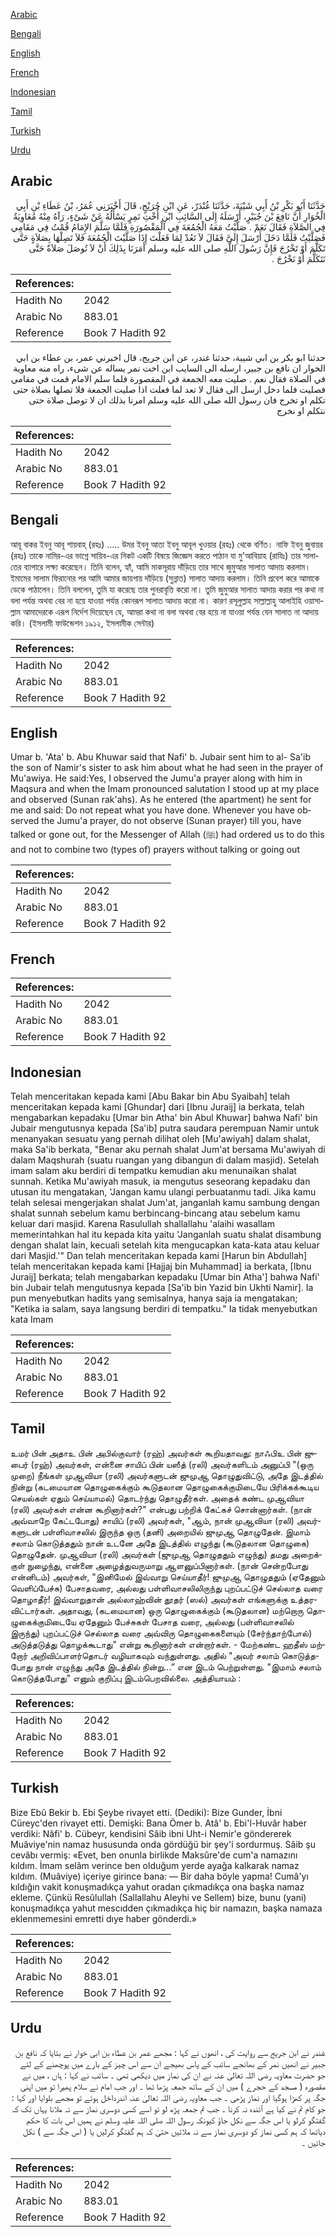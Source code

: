 [Arabic](#arabic)

[Bengali](#bengali)

[English](#english)

[French](#french)

[Indonesian](#indonesian)

[Tamil](#tamil)

[Turkish](#turkish)

[Urdu](#urdu)

## Arabic


<div dir="rtl" lang="ar" style={{fontSize:'larger',backgroundColor:'#f8f9fa',padding:20}}>
حَدَّثَنَا أَبُو بَكْرِ بْنُ أَبِي شَيْبَةَ، حَدَّثَنَا غُنْدَرٌ، عَنِ ابْنِ جُرَيْجٍ، قَالَ أَخْبَرَنِي عُمَرُ، بْنُ عَطَاءِ بْنِ أَبِي الْخُوَارِ أَنَّ نَافِعَ بْنَ جُبَيْرٍ، أَرْسَلَهُ إِلَى السَّائِبِ ابْنِ أُخْتِ نَمِرٍ يَسْأَلُهُ عَنْ شَىْءٍ، رَآهُ مِنْهُ مُعَاوِيَةُ فِي الصَّلاَةِ فَقَالَ نَعَمْ ‏.‏ صَلَّيْتُ مَعَهُ الْجُمُعَةَ فِي الْمَقْصُورَةِ فَلَمَّا سَلَّمَ الإِمَامُ قُمْتُ فِي مَقَامِي فَصَلَّيْتُ فَلَمَّا دَخَلَ أَرْسَلَ إِلَىَّ فَقَالَ لاَ تَعُدْ لِمَا فَعَلْتَ إِذَا صَلَّيْتَ الْجُمُعَةَ فَلاَ تَصِلْهَا بِصَلاَةٍ حَتَّى تَكَلَّمَ أَوْ تَخْرُجَ فَإِنَّ رَسُولَ اللَّهِ صلى الله عليه وسلم أَمَرَنَا بِذَلِكَ أَنْ لاَ تُوصَلَ صَلاَةٌ حَتَّى نَتَكَلَّمَ أَوْ نَخْرُجَ ‏.‏
</div>
<div style={{backgroundColor:'#f8f9fa',padding:20, marginBottom: 10}}><table> <thead> <tr> <th>References:</th> <th></th> </tr> </thead> <tbody><tr><td>Hadith No</td><td>2042</td></tr><tr><td>Arabic No</td><td>883.01</td></tr><tr><td>Reference</td><td>Book 7 Hadith 92</td></tr></tbody></table></div>


<div dir="rtl" lang="ar" style={{fontSize:'larger',backgroundColor:'#f8f9fa',padding:20}}>
حدثنا ابو بكر بن ابي شيبة، حدثنا غندر، عن ابن جريج، قال اخبرني عمر، بن عطاء بن ابي الخوار ان نافع بن جبير، ارسله الى السايب ابن اخت نمر يساله عن شىء، راه منه معاوية في الصلاة فقال نعم . صليت معه الجمعة في المقصورة فلما سلم الامام قمت في مقامي فصليت فلما دخل ارسل الى فقال لا تعد لما فعلت اذا صليت الجمعة فلا تصلها بصلاة حتى تكلم او تخرج فان رسول الله صلى الله عليه وسلم امرنا بذلك ان لا توصل صلاة حتى نتكلم او نخرج
</div>
<div style={{backgroundColor:'#f8f9fa',padding:20, marginBottom: 10}}><table> <thead> <tr> <th>References:</th> <th></th> </tr> </thead> <tbody><tr><td>Hadith No</td><td>2042</td></tr><tr><td>Arabic No</td><td>883.01</td></tr><tr><td>Reference</td><td>Book 7 Hadith 92</td></tr></tbody></table></div>

## Bengali


<div dir="ltr" lang="bn" style={{fontSize:'larger',backgroundColor:'#f8f9fa',padding:20}}>
আবূ বাকর ইবনু আবূ শায়বাহ্ (রহঃ) ..... উমর ইবনু আতা ইবনু আবূল খুওয়ার (রহঃ) থেকে বর্ণিত। নাফি ইবনু জুবায়র (রহঃ) তাকে নামির-এর ভাগ্নে সায়িব-এর নিকট একটি বিষয়ে জিজ্ঞেস করতে পাঠান যা মু'আবিয়াহ (রাযিঃ) তার সালাতের ব্যাপারে লক্ষ্য করেছেন। তিনি বলেন, হ্যাঁ, আমি মাকসূরায় দাঁড়িয়ে তার সাথে জুমুআর সালাত আদায় করলাম। ইমামের সালাম ফিরানোর পর আমি আমার জায়গায় দাঁড়িয়ে (সুন্নাত) সালাত আদায় করলাম। তিনি প্রবেশ করে আমাকে ডেকে পাঠালেন। তিনি বললেন, তুমি যা করেছে তার পুনরাবৃত্তি করো না। তুমি জুমুআর সালাত আদায় করার পর কথা না বলা পর্যন্ত অথবা বের না হয়ে যাওয়া পর্যন্ত কোনরূপ সালাত আদায় করো না। কারণ রসূলুল্লাহ সাল্লাল্লাহু আলাইহি ওয়াসাল্লাম আমাদেরকে এরূপ নির্দেশ দিয়েছেন যে, আমরা কথা না বলা অথবা বের হয়ে না যাওয়া পর্যন্ত যেন সালাত না আদায় করি। (ইসলামী ফাউন্ডেশন ১৯১২, ইসলামীক সেন্টার)
</div>
<div style={{backgroundColor:'#f8f9fa',padding:20, marginBottom: 10}}><table> <thead> <tr> <th>References:</th> <th></th> </tr> </thead> <tbody><tr><td>Hadith No</td><td>2042</td></tr><tr><td>Arabic No</td><td>883.01</td></tr><tr><td>Reference</td><td>Book 7 Hadith 92</td></tr></tbody></table></div>

## English


<div dir="ltr" lang="en" style={{fontSize:'larger',backgroundColor:'#f8f9fa',padding:20}}>
Umar b. 'Ata' b. Abu Khuwar said that Nafi' b. Jubair sent him to al- Sa'ib the son of Namir's sister to ask him about what he had seen in the prayer of Mu'awiya. He said:Yes, I observed the Jumu'a prayer along with him in Maqsura and when the Imam pronounced salutation I stood up at my place and observed (Sunan rak'ahs). As he entered (the apartment) he sent for me and said: Do not repeat what you have done. Whenever you have observed the Jumu'a prayer, do not observe (Sunan prayer) till you, have talked or gone out, for the Messenger of Allah (ﷺ) had ordered us to do this and not to combine two (types of) prayers without talking or going out
</div>
<div style={{backgroundColor:'#f8f9fa',padding:20, marginBottom: 10}}><table> <thead> <tr> <th>References:</th> <th></th> </tr> </thead> <tbody><tr><td>Hadith No</td><td>2042</td></tr><tr><td>Arabic No</td><td>883.01</td></tr><tr><td>Reference</td><td>Book 7 Hadith 92</td></tr></tbody></table></div>

## French


<div dir="ltr" lang="fr" style={{fontSize:'larger',backgroundColor:'#f8f9fa',padding:20}}>

</div>
<div style={{backgroundColor:'#f8f9fa',padding:20, marginBottom: 10}}><table> <thead> <tr> <th>References:</th> <th></th> </tr> </thead> <tbody><tr><td>Hadith No</td><td>2042</td></tr><tr><td>Arabic No</td><td>883.01</td></tr><tr><td>Reference</td><td>Book 7 Hadith 92</td></tr></tbody></table></div>

## Indonesian


<div dir="ltr" lang="id" style={{fontSize:'larger',backgroundColor:'#f8f9fa',padding:20}}>
Telah menceritakan kepada kami [Abu Bakar bin Abu Syaibah] telah menceritakan kepada kami [Ghundar] dari [Ibnu Juraij] ia berkata, telah mengabarkan kepadaku [Umar bin Atha' bin Abul Khuwar] bahwa Nafi' bin Jubair mengutusnya kepada [Sa'ib] putra saudara perempuan Namir untuk menanyakan sesuatu yang pernah dilihat oleh [Mu'awiyah] dalam shalat, maka Sa'ib berkata, "Benar aku pernah shalat Jum'at bersama Mu'awiyah di dalam Maqshurah (suatu ruangan yang dibangun di dalam masjid). Setelah imam salam aku berdiri di tempatku kemudian aku menunaikan shalat sunnah. Ketika Mu'awiyah masuk, ia mengutus seseorang kepadaku dan utusan itu mengatakan, 'Jangan kamu ulangi perbuatanmu tadi. Jika kamu telah selesai mengerjakan shalat Jum'at, janganlah kamu sambung dengan shalat sunnah sebelum kamu berbincang-bincang atau sebelum kamu keluar dari masjid. Karena Rasulullah shallallahu 'alaihi wasallam memerintahkan hal itu kepada kita yaitu 'Janganlah suatu shalat disambung dengan shalat lain, kecuali setelah kita mengucapkan kata-kata atau keluar dari Masjid.'" Dan telah menceritakan kepada kami [Harun bin Abdullah] telah menceritakan kepada kami [Hajjaj bin Muhammad] ia berkata, [Ibnu Juraij] berkata; telah mengabarkan kepadaku [Umar bin Atha'] bahwa Nafi' bin Jubair telah mengutusnya kepada [Sa'ib bin Yazid bin Ukhti Namir]. Ia pun menyebutkan hadits yang semisalnya, hanya saja ia mengatakan; "Ketika ia salam, saya langsung berdiri di tempatku." Ia tidak menyebutkan kata Imam
</div>
<div style={{backgroundColor:'#f8f9fa',padding:20, marginBottom: 10}}><table> <thead> <tr> <th>References:</th> <th></th> </tr> </thead> <tbody><tr><td>Hadith No</td><td>2042</td></tr><tr><td>Arabic No</td><td>883.01</td></tr><tr><td>Reference</td><td>Book 7 Hadith 92</td></tr></tbody></table></div>

## Tamil


<div dir="ltr" lang="ta" style={{fontSize:'larger',backgroundColor:'#f8f9fa',padding:20}}>
உமர் பின் அதாஉ பின் அபில்குவார் (ரஹ்) அவர்கள் கூறியதாவது: நாஃபிஉ பின் ஜுபைர் (ரஹ்) அவர்கள், என்னை சாயிப் பின் யஸீத் (ரலி) அவர்களிடம் அனுப்பி "(ஒரு முறை) நீங்கள் முஆவியா (ரலி) அவர்களுடன் ஜுமுஆ தொழுதுவிட்டு, அதே இடத்தில் நின்று (கடமையான தொழுகைக்கும் கூடுதலான தொழுகைக்குமிடையே பிரிக்கக்கூடிய செயல்கள் ஏதும் செய்யாமல்) தொடர்ந்து தொழுதீர்கள். அதைக் கண்ட முஆவியா (ரலி) அவர்கள் என்ன கூறினார்கள்?" என்பது பற்றிக் கேட்கச் சொன்னார்கள். (நான் அவ்வாறே கேட்டபோது) சாயிப் (ரலி) அவர்கள், "ஆம், நான் முஆவியா (ரலி) அவர்களுடன் பள்ளிவாசலில் இருந்த ஒரு (தனி) அறையில் ஜுமுஆ தொழுதேன். இமாம் சலாம் கொடுத்ததும் நான் உடனே அதே இடத்தில் எழுந்து (கூடுதலான தொழுகை) தொழுதேன். முஆவியா (ரலி) அவர்கள் (ஜுமுஆ தொழுததும் எழுந்து) தமது அறைக்குள் நுழைந்து, என்னை அழைத்துவருமாறு ஆளனுப்பினார்கள். (நான் சென்றபோது என்னிடம்) அவர்கள், "இனிமேல் இவ்வாறு செய்யாதீர்! ஜுமுஆ தொழுததும் (ஏதேனும் வெளிப்பேச்சு) பேசாதவரை, அல்லது பள்ளிவாசலிலிருந்து புறப்பட்டுச் செல்லாத வரை தொழாதீர்! இவ்வாறுதான் அல்லாஹ்வின் தூதர் (ஸல்) அவர்கள் எங்களுக்கு உத்தரவிட்டார்கள். அதாவது, (கடமையான) ஒரு தொழுகைக்கும் (கூடுதலான) மற்றொரு தொழுகைக்குமிடையே ஏதேனும் பேச்சுகள் பேசாத வரை, அல்லது (பள்ளிவாசலில் இருந்து) புறப்பட்டுச் செல்லாத வரை அவ்விரு தொழுகைகளையும் (சேர்ந்தாற்போல்) அடுத்தடுத்து தொழக்கூடாது" என்று கூறினார்கள் என்றார்கள். - மேற்கண்ட ஹதீஸ் மற்றோர் அறிவிப்பாளர்தொடர் வழியாகவும் வந்துள்ளது. அதில் "அவர் சலாம் கொடுத்தபோது நான் எழுந்து அதே இடத்தில் நின்று...” என இடம் பெற்றுள்ளது. "இமாம் சலாம் கொடுத்தபோது" எனும் குறிப்பு இடம்பெறவில்லை. அத்தியாயம் :
</div>
<div style={{backgroundColor:'#f8f9fa',padding:20, marginBottom: 10}}><table> <thead> <tr> <th>References:</th> <th></th> </tr> </thead> <tbody><tr><td>Hadith No</td><td>2042</td></tr><tr><td>Arabic No</td><td>883.01</td></tr><tr><td>Reference</td><td>Book 7 Hadith 92</td></tr></tbody></table></div>

## Turkish


<div dir="ltr" lang="tr" style={{fontSize:'larger',backgroundColor:'#f8f9fa',padding:20}}>
Bize Ebû Bekir b. Ebi Şeybe rivayet etti. (Dediki): Bize Gunder, İbni Cüreyc'den rivayet etti. Demişki: Bana Ömer b. Atâ' b. Ebi'l-Huvâr haber verdiki: Nâfi' b. Cübeyr, kendisini Sâib ibni Uht-i Nemir'e göndererek Muâviye'nin namaz hususunda onda gördüğü bir şey'i sordurmuş. Sâib şu cevâbı vermiş: «Evet, ben onunla birlikde Maksûre'de cum'a namazını kıldım. İmam selâm verince ben olduğum yerde ayağa kalkarak namaz kıldım. (Muâviye) içeriye girince bana: — Bir daha böyle yapma! Cumâ'yı kıldığın vakit konuşmadıkça yahut oradan çıkmadıkça ona başka namaz ekleme. Çünkü Resûlullah (Sallallahu Aleyhi ve Sellem) bize, bunu (yani) konuşmadıkça yahut mescıdden çıkmadıkça hiç bir namazın, başka namaza eklenmemesini emretti dıye haber gönderdi.»
</div>
<div style={{backgroundColor:'#f8f9fa',padding:20, marginBottom: 10}}><table> <thead> <tr> <th>References:</th> <th></th> </tr> </thead> <tbody><tr><td>Hadith No</td><td>2042</td></tr><tr><td>Arabic No</td><td>883.01</td></tr><tr><td>Reference</td><td>Book 7 Hadith 92</td></tr></tbody></table></div>

## Urdu


<div dir="rtl" lang="ur" style={{fontSize:'larger',backgroundColor:'#f8f9fa',padding:20}}>
غندر نے ابن جریج سے روایت کی ، انھوں نے کہا : مجھے عمر بن عطاء بن ابی خوار نے بتایا کہ نافع بن جبیر نے انھیں نمر کے بھانجے سائب کے پاس بھیجے ان سے اس چیز کے بارے میں پوچھنے کے لئے جو حضرت معاویہ رضی اللہ تعالیٰ عنہ نے ان کی نماز میں دیکھی تھی ۔ سائب نے کہا : ہاں ، میں نے مقصورہ ( مسجد کے حجرے ) میں ان کے ساتھ جمعہ پڑھا تھا ۔ اور جب امام نے سلام پھیرا تو میں اپنی جگہ پر کھڑا ہوگیا اور نماز پڑھی ۔ جب معاویہ رضی اللہ تعالیٰ عنہ اندرداخل ہوئے تو مجھے بلوایا اور کہا : جو کام تم نے کیا ہے آئندہ نہ کرنا ۔ جب تم جمعہ پڑھ لو تو اسے کسی دوسری نماز سے نہ ملانا یہاں تک کہ گفتگو کرلو یا اس جگہ سے نکل جاؤ کیونکہ رسول اللہ صلی اللہ علیہ وسلم نے ہمیں اس بات کا حکم دیاتھا کہ ہم کسی نماز کو دوسری نماز سے نہ ملائیں حتیٰ کہ ہم گفتگو کرلیں یا ( اس جگہ سے ) نکل جائیں ۔
</div>
<div style={{backgroundColor:'#f8f9fa',padding:20, marginBottom: 10}}><table> <thead> <tr> <th>References:</th> <th></th> </tr> </thead> <tbody><tr><td>Hadith No</td><td>2042</td></tr><tr><td>Arabic No</td><td>883.01</td></tr><tr><td>Reference</td><td>Book 7 Hadith 92</td></tr></tbody></table></div>